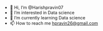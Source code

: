 - 👋 Hi, I’m @Harishpravin07
- 👀 I’m interested in Data science
- 🌱 I’m currently learning Data science
- 📫 How to reach me hpravin26@gmail.com

<!---
Harishpravin07/Harishpravin07 is a ✨ special ✨ repository because its `README.md` (this file) appears on your GitHub profile.
You can click the Preview link to take a look at your changes.
--->
